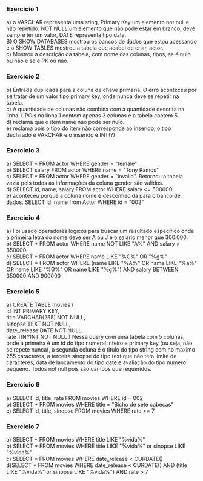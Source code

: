 ### Exercicio 1
a) o VARCHAR representa uma sring, Primary Key um elemento not null e não repetido. NOT NULL um elemento que não pode estar em branco, deve sempre ter um valor, DATE representa tipo data.  
B) O SHOW DATABASES mostrou os bancos de dados que estou acessando e o SHOW TABLES mostrou a tabela que acabei de criar, actor.  
c) Mostrou a descrição da tabela, com nome das colunas, tipos, se é nulo ou não e se é PK ou não.

### Exercicio 2
b) Entrada duplicada para a coluna de chave primaria. O erro aconteceu por se tratar de um valor tipo primary key, onde nunca deve se repetir na tabela.  
c) A quantidade de colunas não combina com a quantidade descrita na linha 1. POis na linha 1 contem apenas 3 colunas e a tabela contem 5.  
d) reclama que o item name não pode ser nulo.  
e) reclama pois o tipo do item não corresponde ao inserido, o tipo declarado é VARCHAR e o inserido é INT(?)

### Exercicio 3
a) SELECT * FROM actor WHERE gender = "female"  
b) SELECT salary FROM actor WHERE name = "Tony Ramos"  
c) SELECT * FROM actor WHERE gender = "invalid". Retornou a tabela vazia pois todos as informações da coluna gender são validos.  
d) SELECT id, name, salary FROM actor WHERE salary <= 500000.  
e) aconteceu porquê a coluna nome é desconhecida para o banco de dados. SELECT id, name from Actor WHERE id = "002"

### Exercicio 4
a) Foi usado operadores logicos para buscar um resultado especifico onde a primeira letra do nome deve ser A ou J e o salario menor que 300.000.  
b) SELECT * FROM actor WHERE name NOT LIKE "A%" AND salary > 350000.  
c) SELECT * FROM actor WHERE name LIKE "%G%" OR "%g%"  
d) SELECT * FROM actor WHERE (name LIKE "%A%" OR name LIKE "%a%" OR name LIKE "%G%" OR name LIKE "%g%") AND salary BETWEEN 350000 AND 900000

### Exercicio 5
a) CREATE TABLE movies (  
	id INT PRIMARY KEY,  
    title VARCHAR(255) NOT NULL,  
    sinopse TEXT NOT NULL,  
    date_release DATE NOT NULL,  
    rate TINYINT NOT NULL
)  Nessa query criei uma tabela com 5 colunas, onde a primeira é um id do tipo numeral inteiro e primary key (ou seja, não se repete nunca), a segunda coluna é o titulo do tipo string com no maximo 255 caracteres, a terceira sinopse do tipo text que não tem limite de caracteres, data de lançamento do tipo date e avaliação do tipo numero pequeno. Todos not null pois são campos que requeridos.

### Exercicio 6
a) SELECT id, title, rate FROM movies WHERE id = 002  
b) SELECT * FROM movies WHERE title = "Bicho de sete cabeças"  
c) SELECT id, title, sinopse FROM movies WHERE rate >= 7

### Exercicio 7
a) SELECT * FROM movies WHERE title LIKE "%vida%"  
b) SELECT * FROM movies WHERE title LIKE "%vida%" or sinopse LIKE "%vida%"  
c) SELECT * FROM movies WHERE date_release < CURDATE()  
d)SELECT * FROM movies WHERE date_release < CURDATE() AND (title LIKE "%vida%" or sinopse LIKE "%vida%") AND rate > 7